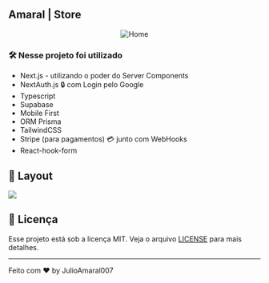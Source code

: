 ## Amaral | Store

<div align="center">
  <img title="Home" src="public/Home.png" />
</div>

### 🛠️ Nesse projeto foi utilizado

* Next.js - utilizando o poder do Server Components
* NextAuth.js 🔒 com Login pelo Google
* Typescript
* Supabase
* Mobile First
* ORM Prisma
* TailwindCSS
* Stripe (para pagamentos) 💳 junto com WebHooks
* React-hook-form

## 🚧 Layout

<a href="https://www.figma.com/file/Y8jmabSZXxAobeUJQdI4bm/FSW-Store-%5BLive%5D?type=design&node-id=89%3A280&mode=design&t=27tWtJtkkttQwen2-1" target="_blank">
<img src="https://user-images.githubusercontent.com/71772559/178192253-4fe4757c-de57-4878-a38c-a483c25670b1.png" />
</a>

## :memo: Licença

Esse projeto está sob a licença MIT. Veja o arquivo [LICENSE](.github/LICENSE) para mais detalhes.

---

Feito com ♥ by JulioAmaral007

&nbsp;